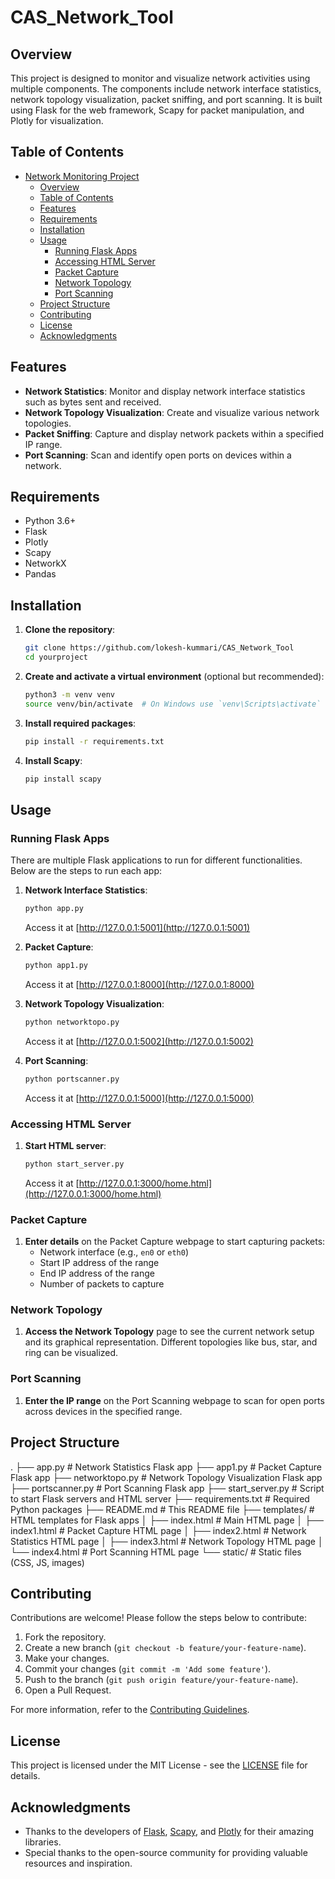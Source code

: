 # CAS_Network_Tool

## Overview

This project is designed to monitor and visualize network activities using multiple components. The components include network interface statistics, network topology visualization, packet sniffing, and port scanning. It is built using Flask for the web framework, Scapy for packet manipulation, and Plotly for visualization.

## Table of Contents

- [Network Monitoring Project](#network-monitoring-project)
  - [Overview](#overview)
  - [Table of Contents](#table-of-contents)
  - [Features](#features)
  - [Requirements](#requirements)
  - [Installation](#installation)
  - [Usage](#usage)
    - [Running Flask Apps](#running-flask-apps)
    - [Accessing HTML Server](#accessing-html-server)
    - [Packet Capture](#packet-capture)
    - [Network Topology](#network-topology)
    - [Port Scanning](#port-scanning)
  - [Project Structure](#project-structure)
  - [Contributing](#contributing)
  - [License](#license)
  - [Acknowledgments](#acknowledgments)

## Features

- **Network Statistics**: Monitor and display network interface statistics such as bytes sent and received.
- **Network Topology Visualization**: Create and visualize various network topologies.
- **Packet Sniffing**: Capture and display network packets within a specified IP range.
- **Port Scanning**: Scan and identify open ports on devices within a network.

## Requirements

- Python 3.6+
- Flask
- Plotly
- Scapy
- NetworkX
- Pandas

## Installation

1. **Clone the repository**:
    ```bash
    git clone https://github.com/lokesh-kummari/CAS_Network_Tool
    cd yourproject
    ```

2. **Create and activate a virtual environment** (optional but recommended):
    ```bash
    python3 -m venv venv
    source venv/bin/activate  # On Windows use `venv\Scripts\activate`
    ```

3. **Install required packages**:
    ```bash
    pip install -r requirements.txt
    ```

4. **Install Scapy**:
    ```bash
    pip install scapy
    ```

## Usage

### Running Flask Apps

There are multiple Flask applications to run for different functionalities. Below are the steps to run each app:

1. **Network Interface Statistics**:
    ```bash
    python app.py
    ```
    Access it at [http://127.0.0.1:5001](http://127.0.0.1:5001)

2. **Packet Capture**:
    ```bash
    python app1.py
    ```
    Access it at [http://127.0.0.1:8000](http://127.0.0.1:8000)

3. **Network Topology Visualization**:
    ```bash
    python networktopo.py
    ```
    Access it at [http://127.0.0.1:5002](http://127.0.0.1:5002)

4. **Port Scanning**:
    ```bash
    python portscanner.py
    ```
    Access it at [http://127.0.0.1:5000](http://127.0.0.1:5000)

### Accessing HTML Server

1. **Start HTML server**:
    ```bash
    python start_server.py
    ```
    Access it at [http://127.0.0.1:3000/home.html](http://127.0.0.1:3000/home.html)

### Packet Capture

1. **Enter details** on the Packet Capture webpage to start capturing packets:
    - Network interface (e.g., `en0` or `eth0`)
    - Start IP address of the range
    - End IP address of the range
    - Number of packets to capture

### Network Topology

1. **Access the Network Topology** page to see the current network setup and its graphical representation. Different topologies like bus, star, and ring can be visualized.

### Port Scanning

1. **Enter the IP range** on the Port Scanning webpage to scan for open ports across devices in the specified range.

## Project Structure
.
├── app.py # Network Statistics Flask app
├── app1.py # Packet Capture Flask app
├── networktopo.py # Network Topology Visualization Flask app
├── portscanner.py # Port Scanning Flask app
├── start_server.py # Script to start Flask servers and HTML server
├── requirements.txt # Required Python packages
├── README.md # This README file
├── templates/ # HTML templates for Flask apps
│ ├── index.html # Main HTML page
│ ├── index1.html # Packet Capture HTML page
│ ├── index2.html # Network Statistics HTML page
│ ├── index3.html # Network Topology HTML page
│ └── index4.html # Port Scanning HTML page
└── static/ # Static files (CSS, JS, images)

## Contributing

Contributions are welcome! Please follow the steps below to contribute:

1. Fork the repository.
2. Create a new branch (`git checkout -b feature/your-feature-name`).
3. Make your changes.
4. Commit your changes (`git commit -m 'Add some feature'`).
5. Push to the branch (`git push origin feature/your-feature-name`).
6. Open a Pull Request.

For more information, refer to the [Contributing Guidelines](CONTRIBUTING.md).

## License

This project is licensed under the MIT License - see the [LICENSE](LICENSE) file for details.

## Acknowledgments

- Thanks to the developers of [Flask](https://flask.palletsprojects.com/), [Scapy](https://scapy.net/), and [Plotly](https://plotly.com/) for their amazing libraries.
- Special thanks to the open-source community for providing valuable resources and inspiration.

